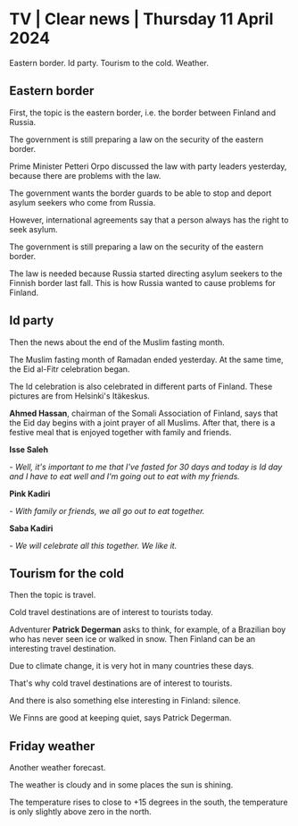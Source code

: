 # TV \| Clear news \| Thursday 11 April 2024

Eastern border. Id party. Tourism to the cold. Weather.

## Eastern border

First, the topic is the eastern border, i.e. the border between Finland and Russia.

The government is still preparing a law on the security of the eastern border.

Prime Minister Petteri Orpo discussed the law with party leaders yesterday, because there are problems with the law.

The government wants the border guards to be able to stop and deport asylum seekers who come from Russia.

However, international agreements say that a person always has the right to seek asylum.

The government is still preparing a law on the security of the eastern border.

The law is needed because Russia started directing asylum seekers to the Finnish border last fall. This is how Russia wanted to cause problems for Finland.

## Id party

Then the news about the end of the Muslim fasting month.

The Muslim fasting month of Ramadan ended yesterday. At the same time, the Eid al-Fitr celebration began.

The Id celebration is also celebrated in different parts of Finland. These pictures are from Helsinki's Itäkeskus.

**Ahmed Hassan**, chairman of the Somali Association of Finland, says that the Eid day begins with a joint prayer of all Muslims. After that, there is a festive meal that is enjoyed together with family and friends.

**Isse Saleh**

*- Well, it's important to me that I've fasted for 30 days and today is Id day and I have to eat well and I'm going out to eat with my friends.*

**Pink Kadiri**

*- With family or friends, we all go out to eat together.*

**Saba Kadiri**

*- We will celebrate all this together. We like it.*

## Tourism for the cold

Then the topic is travel.

Cold travel destinations are of interest to tourists today.

Adventurer **Patrick Degerman** asks to think, for example, of a Brazilian boy who has never seen ice or walked in snow. Then Finland can be an interesting travel destination.

Due to climate change, it is very hot in many countries these days.

That's why cold travel destinations are of interest to tourists.

And there is also something else interesting in Finland: silence.

We Finns are good at keeping quiet, says Patrick Degerman.

## Friday weather

Another weather forecast.

The weather is cloudy and in some places the sun is shining.

The temperature rises to close to +15 degrees in the south, the temperature is only slightly above zero in the north.
